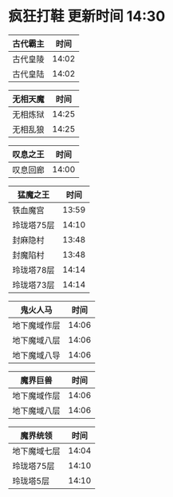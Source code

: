 # 疯狂打鞋 更新时间 14:30

| 古代霸主   | 时间    |
|--------|-------|
| 古代皇陵 | 14:02 |
| 古代皇陆 | 14:02 |

| 无相天魔   | 时间    |
|--------|-------|
| 无相炼狱 | 14:25 |
| 无相乱狼 | 14:25 |

| 叹息之王   | 时间    |
|--------|-------|
| 叹息回廊 | 14:00 |

| 猛魔之王   | 时间    |
|--------|-------|
| 铁血魔宫 | 13:59 |
| 玲珑塔75层 | 14:10 |
| 封麻隐村 | 13:48 |
| 封魔陷村 | 13:48 |
| 玲珑塔78层 | 14:14 |
| 玲珑塔73层 | 14:14 |

| 鬼火人马   | 时间    |
|--------|-------|
| 地下魔域作层 | 14:06 |
| 地下魔域八层 | 14:06 |
| 地下魔域八导 | 14:06 |

| 魔界巨兽   | 时间    |
|--------|-------|
| 地下魔域作层 | 14:06 |
| 地下魔域八层 | 14:06 |

| 魔界统领   | 时间    |
|--------|-------|
| 地下魔域七层 | 14:04 |
| 玲珑塔75层 | 14:10 |
| 玲珑塔5层 | 14:10 |